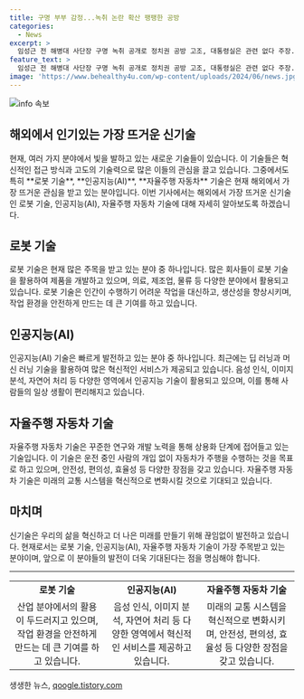 ```yaml
---
title: 구명 부부 감정...녹취 논란 확산 팽팽한 공방
categories:
  - News
excerpt: >
  임성근 전 해병대 사단장 구명 녹취 공개로 정치권 공방 고조, 대통령실은 관련 없다 주장. 야당은 수사 외압 의혹으로 공세 수위 끌어올려. 공수처 수사 결과 기다림과 특검 필요성 주장. 국정농단, 게이트 언급으로 정치전쟁 예고.
feature_text: >
  임성근 전 해병대 사단장 구명 녹취 공개로 정치권 공방 고조, 대통령실은 관련 없다 주장. 야당은 수사 외압 의혹으로 공세 수위 끌어올려. 공수처 수사 결과 기다림과 특검 필요성 주장. 국정농단, 게이트 언급으로 정치전쟁 예고.
image: 'https://www.behealthy4u.com/wp-content/uploads/2024/06/news.jpg'
---
```


<p><img src="https://www.behealthy4u.com/wp-content/uploads/2024/06/news.jpg" alt="info 속보" /></p>

<h2>해외에서 인기있는 가장 뜨거운 신기술</h2>

<p data-ke-size="size16">현재, 여러 가지 분야에서 빛을 발하고 있는 새로운 기술들이 있습니다. 이 기술들은 혁신적인 접근 방식과 고도의 기술력으로 많은 이들의 관심을 끌고 있습니다. 그중에서도 특히 **로봇 기술**, **인공지능(AI)**, **자율주행 자동차** 기술은 현재 해외에서 가장 뜨거운 관심을 받고 있는 분야입니다. 이번 기사에서는 해외에서 가장 뜨거운 신기술인 로봇 기술, 인공지능(AI), 자율주행 자동차 기술에 대해 자세히 알아보도록 하겠습니다.</p>

<h2 data-ke-size="size26">로봇 기술</h2>

<p data-ke-size="size16">로봇 기술은 현재 많은 주목을 받고 있는 분야 중 하나입니다. 많은 회사들이 로봇 기술을 활용하여 제품을 개발하고 있으며, 의료, 제조업, 물류 등 다양한 분야에서 활용되고 있습니다. 로봇 기술은 인간이 수행하기 어려운 작업을 대신하고, 생산성을 향상시키며, 작업 환경을 안전하게 만드는 데 큰 기여를 하고 있습니다.</p>

<h2 data-ke-size="size26">인공지능(AI)</h2>

<p data-ke-size="size16">인공지능(AI) 기술은 빠르게 발전하고 있는 분야 중 하나입니다. 최근에는 딥 러닝과 머신 러닝 기술을 활용하여 많은 혁신적인 서비스가 제공되고 있습니다. 음성 인식, 이미지 분석, 자연어 처리 등 다양한 영역에서 인공지능 기술이 활용되고 있으며, 이를 통해 사람들의 일상 생활이 편리해지고 있습니다.</p>

<h2 data-ke-size="size26">자율주행 자동차 기술</h2>

<p data-ke-size="size16">자율주행 자동차 기술은 꾸준한 연구와 개발 노력을 통해 상용화 단계에 접어들고 있는 기술입니다. 이 기술은 운전 중인 사람의 개입 없이 자동차가 주행을 수행하는 것을 목표로 하고 있으며, 안전성, 편의성, 효율성 등 다양한 장점을 갖고 있습니다. 자율주행 자동차 기술은 미래의 교통 시스템을 혁신적으로 변화시킬 것으로 기대되고 있습니다.</p>

<h2 data-ke-size="size26">마치며</h2>

<p data-ke-size="size16">신기술은 우리의 삶을 혁신하고 더 나은 미래를 만들기 위해 끊임없이 발전하고 있습니다. 현재로서는 로봇 기술, 인공지능(AI), 자율주행 자동차 기술이 가장 주목받고 있는 분야이며, 앞으로 이 분야들의 발전이 더욱 기대된다는 점을 명심해야 합니다.</p>

<hr>

<table>
  <tbody>
    <tr>
      <td style="text-align: center; height: 17px;"><b>로봇 기술</b></td>
      <td style="text-align: center; height: 17px;"><b>인공지능(AI)</b></td>
      <td style="text-align: center; height: 17px;"><b>자율주행 자동차 기술</b></td>
    </tr>
    <tr>
      <td style="text-align: center;">산업 분야에서의 활용이 두드러지고 있으며, 작업 환경을 안전하게 만드는 데 큰 기여를 하고 있습니다.</td>
      <td style="text-align: center;">음성 인식, 이미지 분석, 자연어 처리 등 다양한 영역에서 혁신적인 서비스를 제공하고 있습니다.</td>
      <td style="text-align: center;">미래의 교통 시스템을 혁신적으로 변화시키며, 안전성, 편의성, 효율성 등 다양한 장점을 갖고 있습니다.</td>
    </tr>
  </tbody>
</table>
생생한 뉴스, <a href="https://qoogle.tistory.com" rel="dofollow">qoogle.tistory.com</a>


